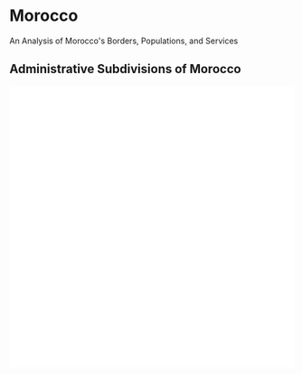 # Morocco
An Analysis of Morocco's Borders, Populations, and Services

## Administrative Subdivisions of Morocco

 ![](mar_pop19.png)
